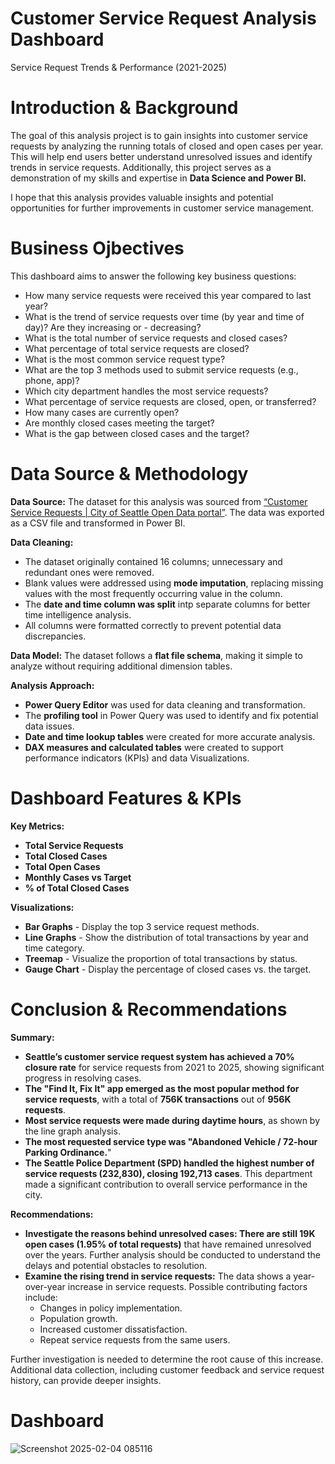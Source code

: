 # Customer Service Request Analysis Dashboard
Service Request Trends & Performance (2021-2025)

# Introduction & Background
The goal of this analysis project is to gain insights into customer service requests by analyzing the running totals of closed and open cases per year. This will help end users better understand unresolved issues and identify trends in service requests. Additionally, this project serves as a demonstration of my skills and expertise in **Data Science and Power BI.**

I hope that this analysis provides valuable insights and potential opportunities for further improvements in customer service management.


# Business Ojbectives
This dashboard aims to answer the following key business questions:

- How many service requests were received this year compared to last year?
- What is the trend of service requests over time (by year and time of day)? Are they increasing or - decreasing?
- What is the total number of service requests and closed cases?
- What percentage of total service requests are closed?
- What is the most common service request type?
- What are the top 3 methods used to submit service requests (e.g., phone, app)?
- Which city department handles the most service requests?
- What percentage of service requests are closed, open, or transferred?
- How many cases are currently open?
- Are monthly closed cases meeting the target?
- What is the gap between closed cases and the target?


# Data Source & Methodology 

**Data Source:** The dataset for this analysis was sourced from [“Customer Service Requests | City of Seattle Open Data portal”](https://data.seattle.gov/City-Administration/Customer-Service-Requests/5ngg-rpne/about_data). The data was exported as a CSV file and transformed in Power BI.

**Data Cleaning:** 
- The dataset originally contained 16 columns; unnecessary and redundant ones were removed.
- Blank values were addressed using **mode imputation**, replacing missing values with the most frequently occurring value in the column.
- The **date and time column was split** intp separate columns for better time intelligence analysis.
- All columns were formatted correctly to prevent potential data discrepancies.

**Data Model:** The dataset follows a **flat file schema**, making it simple to analyze without requiring additional dimension tables.

**Analysis Approach:** 
-  **Power Query Editor** was used for data cleaning and transformation.
-  The **profiling tool** in Power Query was used to identify and fix potential data issues.
-  **Date and time lookup tables** were created for more accurate analysis.
-  **DAX measures and calculated tables** were created to support performance indicators (KPIs) and data Visualizations.

# Dashboard Features & KPIs

**Key Metrics:**
- **Total Service Requests**
- **Total Closed Cases**
- **Total Open Cases**
- **Monthly Cases vs Target**
- **% of Total Closed Cases**

**Visualizations:**
- **Bar Graphs** - Display the top 3 service request methods.
- **Line Graphs** - Show the distribution of total transactions by year and time category.
- **Treemap** - Visualize the proportion of total transactions by status.
- **Gauge Chart** - Display the percentage of closed cases vs. the target.


# Conclusion & Recommendations

**Summary:**

- **Seattle’s customer service request system has achieved a 70% closure rate** for service requests from 2021 to 2025, showing significant progress in resolving cases.
- **The "Find It, Fix It" app emerged as the most popular method for service requests**, with a total of **756K transactions** out of **956K requests**.
- **Most service requests were made during daytime hours**, as shown by the line graph analysis.
- **The most requested service type was "Abandoned Vehicle / 72-hour Parking Ordinance.**"
- **The Seattle Police Department (SPD) handled the highest number of service requests (232,830), closing 192,713 cases**. This department made a significant contribution to overall service performance in the city.

**Recommendations:**
- **Investigate the reasons behind unresolved cases: There are still 19K open cases (1.95% of total requests)** that have remained unresolved over the years. Further analysis should be conducted to understand the delays and potential obstacles to resolution.
- **Examine the rising trend in service requests:** The data shows a year-over-year increase in service requests. Possible contributing factors include:
  - Changes in policy implementation.
  - Population growth.
  - Increased customer dissatisfaction.
  - Repeat service requests from the same users.
  
Further investigation is needed to determine the root cause of this increase. Additional data collection, including customer feedback and service request history, can provide deeper insights.


# Dashboard

![Screenshot 2025-02-04 085116](https://github.com/user-attachments/assets/3e2fa93f-9eb0-4e10-bc21-84479d08c6ed)





